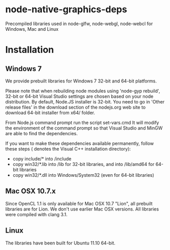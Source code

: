 node-native-graphics-deps
=========================

Precompiled libraries used in node-glfw, node-webgl, node-webcl for Windows, Mac and Linux

Installation
============
Windows 7
---------
We provide prebuilt libraries for Windows 7 32-bit and 64-bit platforms.

Please note that when rebuilding node modules using 'node-gyp rebuild', 32-bit or 64-bit Visual Studio settings are chosen based
on your node distribution. By default, Node.JS installer is 32-bit. You need to go in 'Other release files' in the download section of the nodejs.org web site to download 64-bit installer from x64/ folder.

From Node.js command prompt run the script set-vars.cmd It will modify the environment of the command prompt so that Visual Studio and MinGW are able to find the dependencies.

If you want to make these dependencies available permanently, follow these steps (<VCROOT> denotes the Visual C++ installation directory):

- copy include/* into <VCROOT>/include
- copy win32/*.lib into <VCROOT>/lib for 32-bit libraries, and into <VCROOT>/lib/amd64 for 64-bit libraries
- copy win32/*.dll into Windows/System32 (even for 64-bit libraries)

Mac OSX 10.7.x
--------------
Since OpenCL 1.1 is only available for Mac OSX 10.7 "Lion", all prebuilt libraries are for Lion. We don't use earlier Mac OSX versions.
All libraries were compiled with clang 3.1.

Linux
-----
The libraries have been built for Ubuntu 11.10 64-bit.